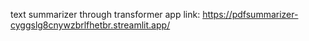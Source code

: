 text summarizer through transformer
app link: https://pdfsummarizer-cyggslg8cnywzbrlfhetbr.streamlit.app/
